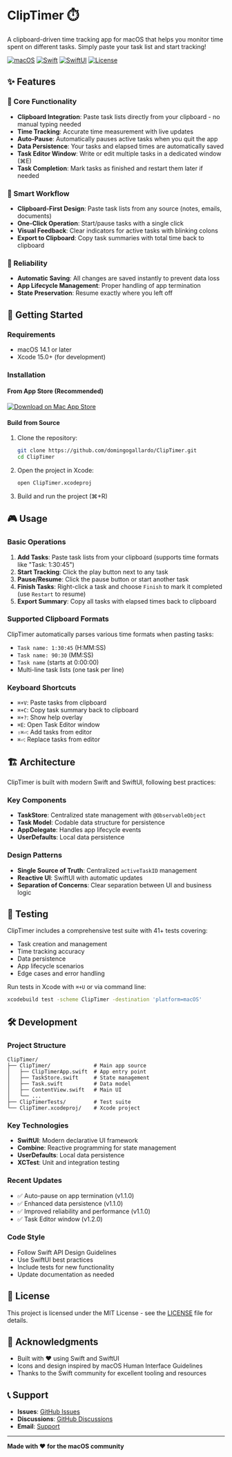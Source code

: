 # ClipTimer ⏱️

A clipboard-driven time tracking app for macOS that helps you monitor time spent on different tasks. Simply paste your task list and start tracking!

[![macOS](https://img.shields.io/badge/macOS-14.1+-blue.svg)](https://www.apple.com/macos/)
[![Swift](https://img.shields.io/badge/Swift-5.0+-orange.svg)](https://swift.org/)
[![SwiftUI](https://img.shields.io/badge/SwiftUI-4.0+-green.svg)](https://developer.apple.com/swiftui/)
[![License](https://img.shields.io/badge/License-MIT-yellow.svg)](LICENSE)

## ✨ Features

### 🎯 Core Functionality
- **Clipboard Integration**: Paste task lists directly from your clipboard - no manual typing needed
- **Time Tracking**: Accurate time measurement with live updates
- **Auto-Pause**: Automatically pauses active tasks when you quit the app
- **Data Persistence**: Your tasks and elapsed times are automatically saved
- **Task Editor Window**: Write or edit multiple tasks in a dedicated window (⌘E)
- **Task Completion**: Mark tasks as finished and restart them later if needed

### 🔄 Smart Workflow
- **Clipboard-First Design**: Paste task lists from any source (notes, emails, documents)
- **One-Click Operation**: Start/pause tasks with a single click
- **Visual Feedback**: Clear indicators for active tasks with blinking colons
- **Export to Clipboard**: Copy task summaries with total time back to clipboard

### 💾 Reliability
- **Automatic Saving**: All changes are saved instantly to prevent data loss
- **App Lifecycle Management**: Proper handling of app termination
- **State Preservation**: Resume exactly where you left off

## 🚀 Getting Started

### Requirements
- macOS 14.1 or later
- Xcode 15.0+ (for development)

### Installation

#### From App Store (Recommended)
[![Download on Mac App Store](https://img.shields.io/badge/Download-Mac%20App%20Store-blue?style=for-the-badge&logo=apple)](https://apps.apple.com/es/app/cliptimer/id6746253223)

#### Build from Source
1. Clone the repository:
   ```bash
   git clone https://github.com/domingogallardo/ClipTimer.git
   cd ClipTimer
   ```

2. Open the project in Xcode:
   ```bash
   open ClipTimer.xcodeproj
   ```

3. Build and run the project (⌘+R)

## 🎮 Usage

### Basic Operations
1. **Add Tasks**: Paste task lists from your clipboard (supports time formats like "Task: 1:30:45")
2. **Start Tracking**: Click the play button next to any task
3. **Pause/Resume**: Click the pause button or start another task
4. **Finish Tasks**: Right-click a task and choose `Finish` to mark it completed (use `Restart` to resume)
5. **Export Summary**: Copy all tasks with elapsed times back to clipboard

### Supported Clipboard Formats
ClipTimer automatically parses various time formats when pasting tasks:
- `Task name: 1:30:45` (H:MM:SS)
- `Task name: 90:30` (MM:SS)
- `Task name` (starts at 0:00:00)
- Multi-line task lists (one task per line)

### Keyboard Shortcuts
- `⌘+V`: Paste tasks from clipboard
- `⌘+C`: Copy task summary back to clipboard
- `⌘+?`: Show help overlay
- `⌘E`: Open Task Editor window
- `⇧⌘⏎`: Add tasks from editor
- `⌘⏎`: Replace tasks from editor

## 🏗️ Architecture

ClipTimer is built with modern Swift and SwiftUI, following best practices:

### Key Components
- **TaskStore**: Centralized state management with `@ObservableObject`
- **Task Model**: Codable data structure for persistence
- **AppDelegate**: Handles app lifecycle events
- **UserDefaults**: Local data persistence

### Design Patterns
- **Single Source of Truth**: Centralized `activeTaskID` management
- **Reactive UI**: SwiftUI with automatic updates
- **Separation of Concerns**: Clear separation between UI and business logic

## 🧪 Testing

ClipTimer includes a comprehensive test suite with 41+ tests covering:

- Task creation and management
- Time tracking accuracy
- Data persistence
- App lifecycle scenarios
- Edge cases and error handling

Run tests in Xcode with `⌘+U` or via command line:
```bash
xcodebuild test -scheme ClipTimer -destination 'platform=macOS'
```

## 🛠️ Development

### Project Structure
```
ClipTimer/
├── ClipTimer/              # Main app source
│   ├── ClipTimerApp.swift  # App entry point
│   ├── TaskStore.swift     # State management
│   ├── Task.swift          # Data model
│   ├── ContentView.swift   # Main UI
│   └── ...
├── ClipTimerTests/         # Test suite
└── ClipTimer.xcodeproj/    # Xcode project
```

### Key Technologies
- **SwiftUI**: Modern declarative UI framework
- **Combine**: Reactive programming for state management
- **UserDefaults**: Local data persistence
- **XCTest**: Unit and integration testing


### Recent Updates
- ✅ Auto-pause on app termination (v1.1.0)
- ✅ Enhanced data persistence (v1.1.0)
- ✅ Improved reliability and performance (v1.1.0)
- ✅ Task Editor window (v1.2.0)

### Code Style
- Follow Swift API Design Guidelines
- Use SwiftUI best practices
- Include tests for new functionality
- Update documentation as needed

## 📄 License

This project is licensed under the MIT License - see the [LICENSE](LICENSE) file for details.

## 🙏 Acknowledgments

- Built with ❤️ using Swift and SwiftUI
- Icons and design inspired by macOS Human Interface Guidelines
- Thanks to the Swift community for excellent tooling and resources

## 📞 Support

- **Issues**: [GitHub Issues](https://github.com/domingogallardo/ClipTimer/issues)
- **Discussions**: [GitHub Discussions](https://github.com/domingogallardo/ClipTimer/discussions)
- **Email**: [Support](mailto:domingo.gallardo@gmail.com)

---

**Made with ❤️ for the macOS community** 